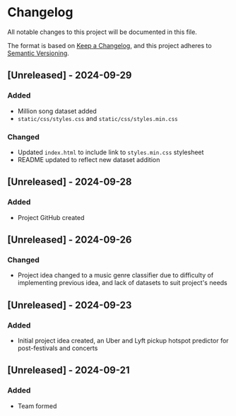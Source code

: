 # Changelog

All notable changes to this project will be documented in this file.

The format is based on [Keep a Changelog](https://keepachangelog.com/en/1.0.0/),
and this project adheres to [Semantic Versioning](https://semver.org/spec/v2.0.0.html).

## [Unreleased] - 2024-09-29

### Added
- Million song dataset added
- `static/css/styles.css` and `static/css/styles.min.css`

### Changed
- Updated `index.html` to include link to `styles.min.css` stylesheet
- README updated to reflect new dataset addition

## [Unreleased] - 2024-09-28

### Added
- Project GitHub created

## [Unreleased] - 2024-09-26

### Changed
- Project idea changed to a music genre classifier due to difficulty of implementing previous idea, and lack of datasets
to suit project's needs

## [Unreleased] - 2024-09-23

### Added
- Initial project idea created, an Uber and Lyft pickup hotspot predictor for post-festivals and concerts

## [Unreleased] - 2024-09-21

### Added
- Team formed